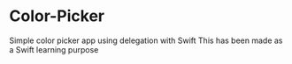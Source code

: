 # Color-Picker
Simple color picker app using delegation with Swift
This has been made as a Swift learning purpose
